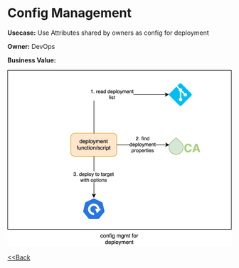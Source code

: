 
# Config Management

**Usecase:** Use Attributes shared by owners as config for deployment

**Owner:** DevOps

**Business Value:**

![Config Management for Deployment](../assets/images/usecases/1.deployment.svg)

[<<Back](../usecases.md)